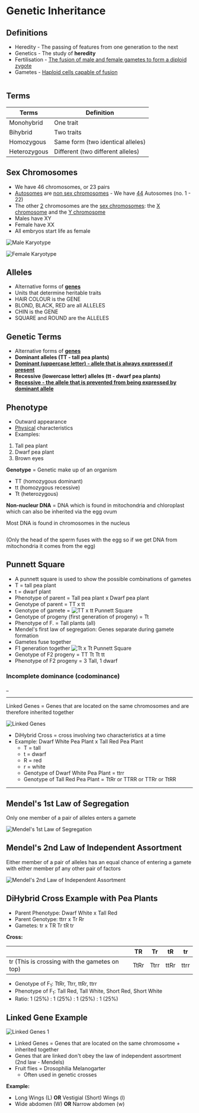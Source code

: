 # Genetic Inheritance

## Definitions

- Heredity - The passing of features from one generation to the next
- Genetics - The study of **heredity**
- Fertilisation - <u>The fusion of male and female gametes to form a diploid zygote</u>
- Gametes - <u>Haploid cells capable of fusion</u>

![]()

## Terms

| Terms | Definition |
|-|-|
| Monohybrid | One trait |
| Bihybrid | Two traits |
| Homozygous | Same form (two identical alleles) |
| Heterozygous | Different (two different alleles) |

## Sex Chromosomes

- We have 46 chromosomes, or 23 pairs
- <u>Autosomes</u> are <u>non sex chromosomes</u> - We have <u>44</u> Autosomes (no. 1 - 22)
- The other <u>2</u> chromosomes are the <u>sex chromosomes</u>: the <u>X chromosome</u> and the <u>Y chromosome</u>
- Males have XY
- Female have XX
- All embryos start life as female

![Male Karyotype]()

![Female Karyotype]()

## Alleles

- Alternative forms of **<u>genes</u>**
- Units that determine heritable traits
- HAIR COLOUR is the GENE
- BLOND, BLACK, RED are all ALLELES
- CHIN is the GENE
- SQUARE and ROUND are the ALLELES

## Genetic Terms

- Alternative forms of **<u>genes</u>**
- **Dominant alleles (TT - tall pea plants)**
- **<u>Dominant (uppercase letter) - allele that is always expressed if present</u>**
- **Recessive (lowercase letter) alleles (tt - dwarf pea plants)**
- **<u>Recessive - the allele that is prevented from being expressed by dominant allele</u>**

## Phenotype

- Outward appearance
- <u>Physical</u> characteristics
- Examples:
1. Tall pea plant
2. Dwarf pea plant
3. Brown eyes

**Genotype** = Genetic make up of an organism

- TT (homozygous dominant)
- tt (homozygous recessive)
- Tt (heterozygous)

**Non-nucleur DNA** = DNA which is found in mitochondria and chloroplast which can also be inherited via the egg ovum

Most DNA is found in chromosomes in the nucleus

![]()

(Only the head of the sperm fuses with the egg so if we get DNA from mitochondria it comes from the egg)

## Punnett Square

- A punnett square is used to show the possible combinations of gametes
- T = tall pea plant
- t = dwarf plant
- Phenotype of parent = Tall pea plant x Dwarf pea plant
- Genotype of parent = TT x tt
- Genotype of gamete = ![TT x tt Punnett Square](genetic-inheritance/punnett-square.png)
- Genotype of progeny (first generation of progeny) = Tt
- Phenotype of F. = Tall plants (all)
- Mendel's first law of segregation: Genes separate during gamete formation
- Gametes fuse together
- F1 generation together ![Tt x Tt Punnett Square](genetic-inheritance/punnett-square-2.jpg)
- Genotype of F2 progeny = TT Tt Tt tt
- Phenotype of F2 progeny = 3 Tall, 1 dwarf

### Incomplete dominance (codominance)

_

---

Linked Genes = Genes that are located on the same chromosomes and are therefore inherited together

![Linked Genes]()

- DiHybrid Cross = cross involving two characteristics at a time
- Example: Dwarf White Pea Plant x Tall Red Pea Plant 
  - T = tall
  - t = dwarf
  - R = red
  - r = white
  - Genotype of Dwarf White Pea Plant = ttrr
  - Genotype of Tall Red Pea Plant = TtRr or TTRR or TTRr or TtRR

---

## Mendel's 1st Law of Segregation

Only one member of a pair of alleles enters a gamete

![Mendel's 1st Law of Segregation](genetic-inheritance/mendel-law-1.png)

## Mendel's 2nd Law of Independent Assortment

Either member of a pair of alleles has an equal chance of entering a gamete with either member pf any other pair of factors

![Mendel's 2nd Law of Independent Assortment](genetic-inheritance/mendel-law-2.png)

## DiHybrid Cross Example with Pea Plants

- Parent Phenotype: Dwarf White x Tall Red
- Parent Genotype: ttrr x Tr Rr
- Gametes: tr x TR Tr tR tr

**Cross:**

| | TR | Tr | tR | tr |
|-|-|-|-|-|
| tr (This is crossing with the gametes on top) | TtRr | Ttrr | ttRr | ttrr |

- Genotype of F<sub>1</sub>: TtRr, Ttrr, ttRr, ttrr
- Phenotype of F<sub>1</sub>: Tall Red, Tall White, Short Red, Short White
- Ratio: 1 (25%) : 1 (25%) : 1 (25%) : 1 (25%)

## Linked Gene Example

![Linked Genes 1]()

- Linked Genes = Genes that are located on the same chromosome + inherited together
- Genes that are linked don't obey the law of independent assortment (2nd law - Mendels)
- Fruit flies = Drosophilia Melanogarter
  - Often used in genetic crosses

**Example:**

- Long Wings (L) **OR** Vestigial (Short) Wings (l)
- Wide abdomen (W) **OR** Narrow abdomen (w)
